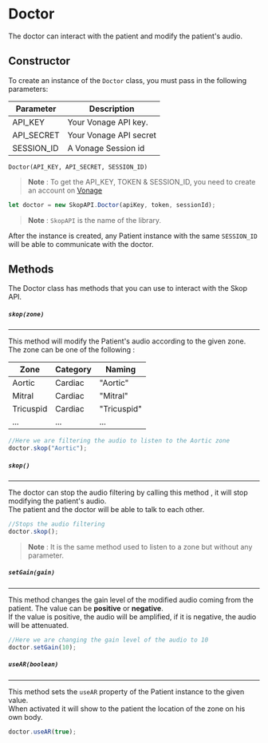 # Doctor

The doctor can interact with the patient and modify the patient's audio.
## Constructor

To create an instance of the `Doctor` class, you must pass in the following parameters:

| Parameter  | Description            |
|------------|------------------------|
| API_KEY    | Your Vonage API key.   |
| API_SECRET | Your Vonage API secret |
| SESSION_ID | A Vonage Session id    |

`Doctor(API_KEY, API_SECRET, SESSION_ID)`

> **Note** : To get the API_KEY, TOKEN & SESSION_ID, you need to create an account on [Vonage](https://www.vonage.com/)

```javascript  
let doctor = new SkopAPI.Doctor(apiKey, token, sessionId);
```  

> **Note** : `SkopAPI` is the name of the library.


After the instance is created, any Patient instance with the same `SESSION_ID` will be able to communicate with the doctor.

## Methods

The Doctor class has methods that you can use to interact with the Skop API.


##### `skop(zone)` 
***

This method will modify the Patient's audio according to the given zone. <br>
The zone can be one of the following :

| Zone      | Category | Naming |
|-----------|----------| -------|
| Aortic    | Cardiac  | "Aortic" |
| Mitral    | Cardiac  | "Mitral" |
| Tricuspid | Cardiac  | "Tricuspid" |
| ...       | ...      | ...    |

```javascript
//Here we are filtering the audio to listen to the Aortic zone
doctor.skop("Aortic");
```

##### `skop()` 
***

The doctor can stop the audio filtering by calling this method , it will stop modifying the patient's audio.
<br>The patient and the doctor will be able to talk to each other.

```js
//Stops the audio filtering
doctor.skop();
```



> **Note** : It is the same method used to listen to a zone but without any parameter.

##### `setGain(gain)` 
***

This method changes the gain level of the modified audio coming from the patient.
The value can be **positive** or **negative**. <br>
If the value is positive, the audio will be amplified, if it is negative, the audio will be attenuated.

```javascript
//Here we are changing the gain level of the audio to 10
doctor.setGain(10);

```


##### `useAR(boolean)`
***
This method sets the `useAR` property of the Patient instance to the given value. <br>
When activated it will show to the patient the location of the zone on his own body.

```javascript
doctor.useAR(true);
```








